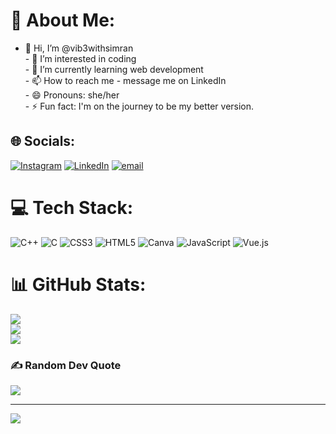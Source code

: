 
# 💫 About Me:
- 👋 Hi, I’m @vib3withsimran<br>- 👀 I’m interested in coding<br>- 🌱 I’m currently learning web development<br>- 📫 How to reach me - message me on LinkedIn <br>- 😄 Pronouns: she/her<br>- ⚡ Fun fact: I'm on the journey to be my better version.<br>


## 🌐 Socials:
[![Instagram](https://img.shields.io/badge/Instagram-%23E4405F.svg?logo=Instagram&logoColor=white)](https://instagram.com/Vib3with.simran) [![LinkedIn](https://img.shields.io/badge/LinkedIn-%230077B5.svg?logo=linkedin&logoColor=white)](https://linkedin.com/in/mssimran) [![email](https://img.shields.io/badge/Email-D14836?logo=gmail&logoColor=white)](mailto:mssimran093@gmail.com) 

# 💻 Tech Stack:
![C++](https://img.shields.io/badge/c++-%2300599C.svg?style=for-the-badge&logo=c%2B%2B&logoColor=white) ![C](https://img.shields.io/badge/c-%2300599C.svg?style=for-the-badge&logo=c&logoColor=white) ![CSS3](https://img.shields.io/badge/css3-%231572B6.svg?style=for-the-badge&logo=css3&logoColor=white) ![HTML5](https://img.shields.io/badge/html5-%23E34F26.svg?style=for-the-badge&logo=html5&logoColor=white) ![Canva](https://img.shields.io/badge/Canva-%2300C4CC.svg?style=for-the-badge&logo=Canva&logoColor=white) ![JavaScript](https://img.shields.io/badge/javascript-%23323330.svg?style=for-the-badge&logo=javascript&logoColor=%23F7DF1E) ![Vue.js](https://img.shields.io/badge/vue.js-%2335495e.svg?style=for-the-badge&logo=vuedotjs&logoColor=%234FC08D)
# 📊 GitHub Stats:
![](https://github-readme-stats.vercel.app/api?username=vib3withsimran&theme=merko&hide_border=false&include_all_commits=false&count_private=false)<br/>
![](https://nirzak-streak-stats.vercel.app/?user=vib3withsimran&theme=merko&hide_border=false)<br/>
![](https://github-readme-stats.vercel.app/api/top-langs/?username=vib3withsimran&theme=merko&hide_border=false&include_all_commits=false&count_private=false&layout=compact)

### ✍️ Random Dev Quote
![](https://quotes-github-readme.vercel.app/api?type=horizontal&theme=radical)

---
[![](https://visitcount.itsvg.in/api?id=vib3withsimran&icon=2&color=4)](https://visitcount.itsvg.in)



